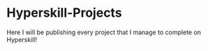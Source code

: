 # Hyperskill-Projects
Here I will be publishing every project that I manage to complete on Hyperskill!
